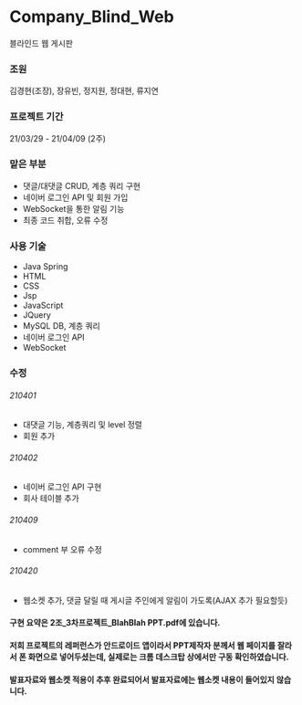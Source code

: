 # Company_Blind_Web

블라인드 웹 게시판

### 조원

김경현(조장), 장유빈, 정지원, 정대현, 류지연

### 프로젝트 기간

21/03/29 - 21/04/09 (2주)

### 맡은 부분

- 댓글/대댓글 CRUD, 계층 쿼리 구현
- 네이버 로그인 API 및 회원 가입
- WebSocket을 통한 알림 기능
- 최종 코드 취합, 오류 수정

### 사용 기술

- Java Spring
- HTML
- CSS
- Jsp
- JavaScript
- JQuery
- MySQL DB, 계층 쿼리
- 네이버 로그인 API
- WebSocket

### 수정
###### 210401
- 대댓글 기능, 계층쿼리 및 level 정렬
- 회원 추가
###### 210402
- 네이버 로그인 API 구현
- 회사 테이블 추가 
###### 210409
- comment 부 오류 수정
###### 210420
- 웹소켓 추가, 댓글 달릴 때 게시글 주인에게 알림이 가도록(AJAX 추가 필요할듯)


#### 구현 요약은 2조_3차프로젝트_BlahBlah PPT.pdf에 있습니다.
#### 저희 프로젝트의 레퍼런스가 안드로이드 앱이라서 PPT제작자 분께서 웹 페이지를 잘라서 폰 화면으로 넣어두셨는데, 실제로는 크롬 데스크탑 상에서만 구동 확인하였습니다.
#### 발표자료와 웹소켓 적용이 추후 완료되어서 발표자료에는 웹소켓 내용이 들어있지 않습니다.

